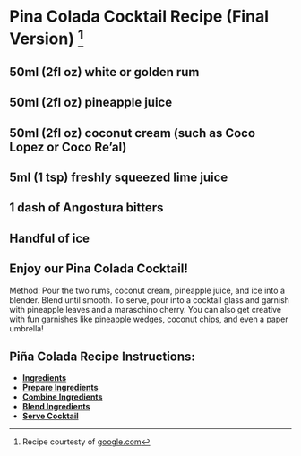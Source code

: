 
# Pina Colada Cocktail Recipe (Final Version) [^1]

## 50ml (2fl oz) white or golden rum
## 50ml (2fl oz) pineapple juice
## 50ml (2fl oz) coconut cream (such as Coco Lopez or Coco Re’al)
## 5ml (1 tsp) freshly squeezed lime juice
## 1 dash of Angostura bitters
## Handful of ice

## Enjoy our Pina Colada Cocktail!


Method:
Pour the two rums, coconut cream, pineapple juice, and ice into a blender.
Blend until smooth.
To serve, pour into a cocktail glass and garnish with pineapple leaves and a maraschino cherry.
You can also get creative with fun garnishes like pineapple wedges, coconut chips, and even a paper umbrella!

##  Piña Colada Recipe Instructions:
 - [**Ingredients**](./ingredients/ingredients.md) 
 - [**Prepare Ingredients**](./final/step-1/step-1.md) 
 - [**Combine Ingredients**](./final/step-2/step-2.md) 
 - [**Blend Ingredients**](./final/step-3/step-3.md) 
 - [**Serve Cocktail**](./final/step-4/step-4.md) 

 [^1]: Recipe courtesty of [google.com](https://www.bing.com/search?q=pina+colada+cocktail+recipe&qs=SC&pq=pina+colada+cocktail+recipie&sc=3-28&cvid=8BCE1681355F433694979F6BF70304E3&FORM=QBRE&sp=1&ghc=1&lq=0&sm=csrmain)


